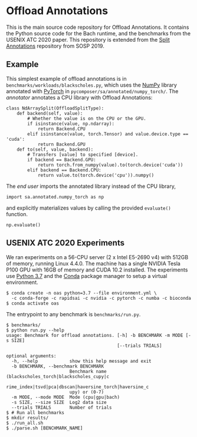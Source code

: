 # Offload Annotations

This is the main source code repository for Offload Annotations. It contains the Python source code for the Bach runtime, and the benchmarks from the USENIX ATC 2020 paper. This repository is extended from the [Split Annotations](https://github.com/weld-project/split-annotations) repository from SOSP 2019.

## Example

This simplest example of offload annotations is in `benchmarks/workloads/blackscholes.py`, which uses the [NumPy](https://numpy.org/) library annotated with [PyTorch](https://pytorch.org/) in `pycomposer/sa/annotated/numpy_torch/`. The _annotator_ annotates a CPU library with Offload Annotations:

```
class NdArraySplit(OffloadSplitType):
    def backend(self, value):
        # Whether the value is on the CPU or the GPU.
        if isinstance(value, np.ndarray):
            return Backend.CPU
        elif isinstance(value, torch.Tensor) and value.device.type == 'cuda':
            return Backend.GPU
    def to(self, value, backend):
        # Transfers [value] to specified [device].
        if backend == Backend.GPU:
            return torch.from_numpy(value).to(torch.device('cuda'))
        elif backend == Backend.CPU:
            return value.to(torch.device('cpu')).numpy()
```

The _end user_ imports the annotated library instead of the CPU library,

```
import sa.annotated.numpy_torch as np
```

and explicitly materializes values by calling the provided `evaluate()` function.

```
np.evaluate()
```

## USENIX ATC 2020 Experiments

We ran experiments on a 56-CPU server (2 x Intel E5-2690 v4) with 512GB of memory, running Linux 4.4.0. The machine has a single NVIDIA Tesla P100 GPU with 16GB of memory and CUDA 10.2 installed. The experiments use [Python 3.7](https://www.python.org/downloads/) and the [Conda](https://docs.conda.io/projects/conda/en/latest/user-guide/install/) package manager to setup a virtual environment.

```
$ conda create -n oas python=3.7 --file environment.yml \
  -c conda-forge -c rapidsai -c nvidia -c pytorch -c numba -c bioconda
$ conda activate oas
```

The entrypoint to any benchmark is `benchmarks/run.py`.

```
$ benchmarks/
$ python run.py --help
usage: Benchmark for offload annotations. [-h] -b BENCHMARK -m MODE [-s SIZE]
                                          [--trials TRIALS]

optional arguments:
  -h, --help            show this help message and exit
  -b BENCHMARK, --benchmark BENCHMARK
                        Benchmark name (blackscholes_torch|blackscholes_cupy|c
                        rime_index|tsvd|pca|dbscan|haversine_torch|haversine_c
                        upy) or (0-7)
  -m MODE, --mode MODE  Mode (cpu|gpu|bach)
  -s SIZE, --size SIZE  Log2 data size
  --trials TRIALS       Number of trials
$ # Run all benchmarks
$ mkdir results/
$ ./run_all.sh
$ ./parse.sh [BENCHMARK_NAME]
```

